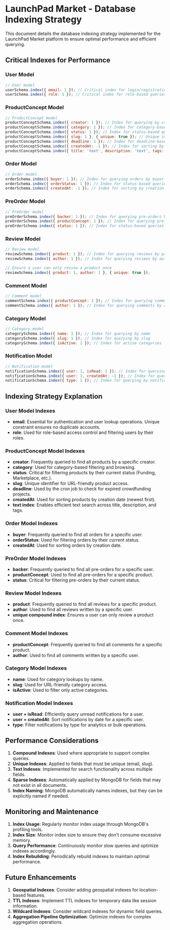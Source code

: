 # LaunchPad Market - Database Indexing Strategy

This document details the database indexing strategy implemented for the LaunchPad Market platform to ensure optimal performance and efficient querying.

## Critical Indexes for Performance

### User Model
```javascript
// User model
userSchema.index({ email: 1 }); // Critical index for login/registration
userSchema.index({ role: 1 }); // Critical index for role-based queries
```

### ProductConcept Model
```javascript
// ProductConcept model
productConceptSchema.index({ creator: 1 }); // Index for querying by creator
productConceptSchema.index({ category: 1 }); // Index for category-based queries
productConceptSchema.index({ status: 1 }); // Index for status-based queries
productConceptSchema.index({ slug: 1 }, { unique: true }); // Unique index for slug lookups
productConceptSchema.index({ deadline: 1 }); // Index for deadline-based queries (cron jobs)
productConceptSchema.index({ createdAt: -1 }); // Index for sorting by creation date
productConceptSchema.index({ title: 'text', description: 'text', tags: 'text' }); // Text search index
```

### Order Model
```javascript
// Order model
orderSchema.index({ buyer: 1 }); // Index for querying orders by buyer
orderSchema.index({ orderStatus: 1 }); // Index for status-based queries
orderSchema.index({ createdAt: -1 }); // Index for sorting by creation date
```

### PreOrder Model
```javascript
// PreOrder model
preOrderSchema.index({ backer: 1 }); // Index for querying pre-orders by backer
preOrderSchema.index({ productConcept: 1 }); // Index for querying pre-orders by product
preOrderSchema.index({ status: 1 }); // Index for status-based queries
```

### Review Model
```javascript
// Review model
reviewSchema.index({ product: 1 }); // Index for querying reviews by product
reviewSchema.index({ author: 1 }); // Index for querying reviews by author

// Ensure a user can only review a product once
reviewSchema.index({ product: 1, author: 1 }, { unique: true });
```

### Comment Model
```javascript
// Comment model
commentSchema.index({ productConcept: 1 }); // Index for querying comments by product
commentSchema.index({ author: 1 }); // Index for querying comments by author
```

### Category Model
```javascript
// Category model
categorySchema.index({ name: 1 }); // Index for querying by name
categorySchema.index({ slug: 1 }); // Index for querying by slug
categorySchema.index({ isActive: 1 }); // Index for active categories
```

### Notification Model
```javascript
// Notification model
notificationSchema.index({ user: 1, isRead: 1 }); // Index for querying by user and read status
notificationSchema.index({ user: 1, createdAt: -1 }); // Index for querying by user and sorting by date
notificationSchema.index({ type: 1 }); // Index for querying by notification type
```

## Indexing Strategy Explanation

### User Model Indexes
- **email**: Essential for authentication and user lookup operations. Unique constraint ensures no duplicate accounts.
- **role**: Used for role-based access control and filtering users by their roles.

### ProductConcept Model Indexes
- **creator**: Frequently queried to find all products by a specific creator.
- **category**: Used for category-based filtering and browsing.
- **status**: Critical for filtering products by their current status (Funding, Marketplace, etc.).
- **slug**: Unique identifier for URL-friendly product access.
- **deadline**: Used by the cron job to check for expired crowdfunding projects.
- **createdAt**: Used for sorting products by creation date (newest first).
- **text index**: Enables efficient text search across title, description, and tags.

### Order Model Indexes
- **buyer**: Frequently queried to find all orders for a specific user.
- **orderStatus**: Used for filtering orders by their current status.
- **createdAt**: Used for sorting orders by creation date.

### PreOrder Model Indexes
- **backer**: Frequently queried to find all pre-orders for a specific user.
- **productConcept**: Used to find all pre-orders for a specific product.
- **status**: Critical for filtering pre-orders by their current status.

### Review Model Indexes
- **product**: Frequently queried to find all reviews for a specific product.
- **author**: Used to find all reviews written by a specific user.
- **unique compound index**: Ensures a user can only review a product once.

### Comment Model Indexes
- **productConcept**: Frequently queried to find all comments for a specific product.
- **author**: Used to find all comments written by a specific user.

### Category Model Indexes
- **name**: Used for category lookups by name.
- **slug**: Used for URL-friendly category access.
- **isActive**: Used to filter only active categories.

### Notification Model Indexes
- **user + isRead**: Efficiently query unread notifications for a user.
- **user + createdAt**: Sort notifications by date for a specific user.
- **type**: Filter notifications by type for analytics or bulk operations.

## Performance Considerations

1. **Compound Indexes**: Used where appropriate to support complex queries.
2. **Unique Indexes**: Applied to fields that must be unique (email, slug).
3. **Text Indexes**: Implemented for search functionality across multiple fields.
4. **Sparse Indexes**: Automatically applied by MongoDB for fields that may not exist in all documents.
5. **Index Naming**: MongoDB automatically names indexes, but they can be explicitly named if needed.

## Monitoring and Maintenance

1. **Index Usage**: Regularly monitor index usage through MongoDB's profiling tools.
2. **Index Size**: Monitor index size to ensure they don't consume excessive memory.
3. **Query Performance**: Continuously monitor slow queries and optimize indexes accordingly.
4. **Index Rebuilding**: Periodically rebuild indexes to maintain optimal performance.

## Future Enhancements

1. **Geospatial Indexes**: Consider adding geospatial indexes for location-based features.
2. **TTL Indexes**: Implement TTL indexes for temporary data like session information.
3. **Wildcard Indexes**: Consider wildcard indexes for dynamic field queries.
4. **Aggregation Pipeline Optimization**: Optimize indexes for complex aggregation operations.
